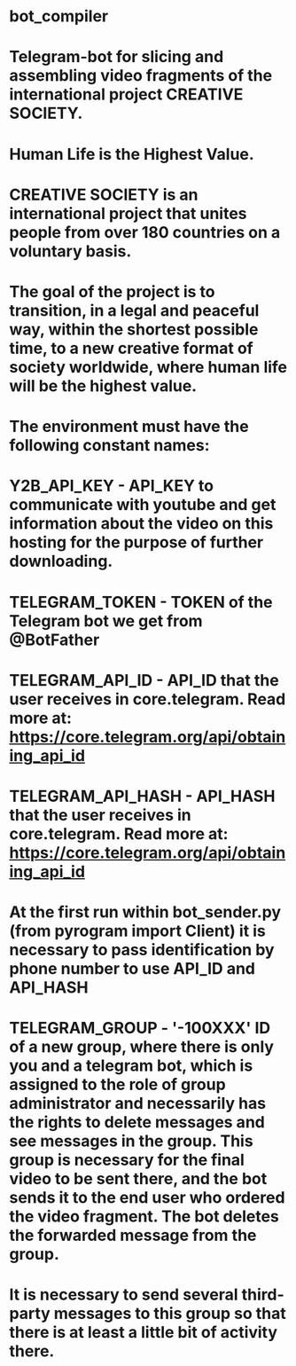 # bot_compiler
# Telegram-bot for slicing and assembling video fragments of the international project CREATIVE SOCIETY. 
# Human Life is the Highest Value. 
# CREATIVE SOCIETY is an international project that unites people from over 180 countries on a voluntary basis. 
# The goal of the project is to transition, in a legal and peaceful way, within the shortest possible time, to a new creative format of society worldwide, where human life will be the highest value.
#
# The environment must have the following constant names:

# Y2B_API_KEY - API_KEY to communicate with youtube and get information about the video on this hosting for the purpose of further downloading.

# TELEGRAM_TOKEN - TOKEN of the Telegram bot we get from @BotFather

# TELEGRAM_API_ID - API_ID that the user receives in core.telegram. Read more at: https://core.telegram.org/api/obtaining_api_id

# TELEGRAM_API_HASH - API_HASH that the user receives in core.telegram. Read more at: https://core.telegram.org/api/obtaining_api_id

# At the first run within bot_sender.py (from pyrogram import Client) it is necessary to pass identification by phone number to use API_ID and API_HASH

# TELEGRAM_GROUP - '-100XXX' ID of a new group, where there is only you and a telegram bot, which is assigned to the role of group administrator and necessarily has the rights to delete messages and see messages in the group. This group is necessary for the final video to be sent there, and the bot sends it to the end user who ordered the video fragment. The bot deletes the forwarded message from the group.
# It is necessary to send several third-party messages to this group so that there is at least a little bit of activity there.
#
#

